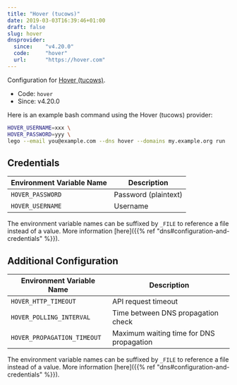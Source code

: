 ```yaml
---
title: "Hover (tucows)"
date: 2019-03-03T16:39:46+01:00
draft: false
slug: hover
dnsprovider:
  since:    "v4.20.0"
  code:     "hover"
  url:      "https://hover.com"
---
```


<!-- THIS DOCUMENTATION IS AUTO-GENERATED. PLEASE DO NOT EDIT. -->
<!-- providers/dns/hover/hover.toml -->
<!-- THIS DOCUMENTATION IS AUTO-GENERATED. PLEASE DO NOT EDIT. -->


Configuration for [Hover (tucows)](https://hover.com).


<!--more-->

- Code: `hover`
- Since: v4.20.0


Here is an example bash command using the Hover (tucows) provider:

```bash
HOVER_USERNAME=xxx \
HOVER_PASSWORD=yyy \
lego --email you@example.com --dns hover --domains my.example.org run
```




## Credentials

| Environment Variable Name | Description |
|-----------------------|-------------|
| `HOVER_PASSWORD` | Password (plaintext) |
| `HOVER_USERNAME` | Username |

The environment variable names can be suffixed by `_FILE` to reference a file instead of a value.
More information [here]({{% ref "dns#configuration-and-credentials" %}}).


## Additional Configuration

| Environment Variable Name | Description |
|--------------------------------|-------------|
| `HOVER_HTTP_TIMEOUT` | API request timeout |
| `HOVER_POLLING_INTERVAL` | Time between DNS propagation check |
| `HOVER_PROPAGATION_TIMEOUT` | Maximum waiting time for DNS propagation |

The environment variable names can be suffixed by `_FILE` to reference a file instead of a value.
More information [here]({{% ref "dns#configuration-and-credentials" %}}).





<!-- THIS DOCUMENTATION IS AUTO-GENERATED. PLEASE DO NOT EDIT. -->
<!-- providers/dns/hover/hover.toml -->
<!-- THIS DOCUMENTATION IS AUTO-GENERATED. PLEASE DO NOT EDIT. -->
